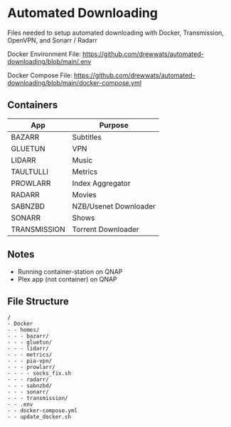 # Automated Downloading

Files needed to setup automated downloading with Docker, Transmission, OpenVPN, and Sonarr / Radarr

Docker Environment File: https://github.com/drewwats/automated-downloading/blob/main/.env

Docker Compose File: https://github.com/drewwats/automated-downloading/blob/main/docker-compose.yml

## Containers

| App          | Purpose               |
| ------------ | --------------------- |
| BAZARR       | Subtitles             |
| GLUETUN      | VPN                   |
| LIDARR       | Music                 |
| TAULTULLI    | Metrics               |
| PROWLARR     | Index Aggregator      |
| RADARR       | Movies                |
| SABNZBD      | NZB/Usenet Downloader |
| SONARR       | Shows                 |
| TRANSMISSION | Torrent Downloader    |

## Notes

* Running container-station on QNAP
* Plex app (not container) on QNAP

## File Structure
```
/
- Docker
- - homes/
- - - bazarr/
- - - gluetun/
- - - lidarr/
- - - metrics/
- - - pia-vpn/
- - - prowlarr/
- - - - socks_fix.sh
- - - radarr/
- - - sabnzbd/
- - - sonarr/
- - - transmission/
- - .env
- - docker-compose.yml
- - update_docker.sh
```

